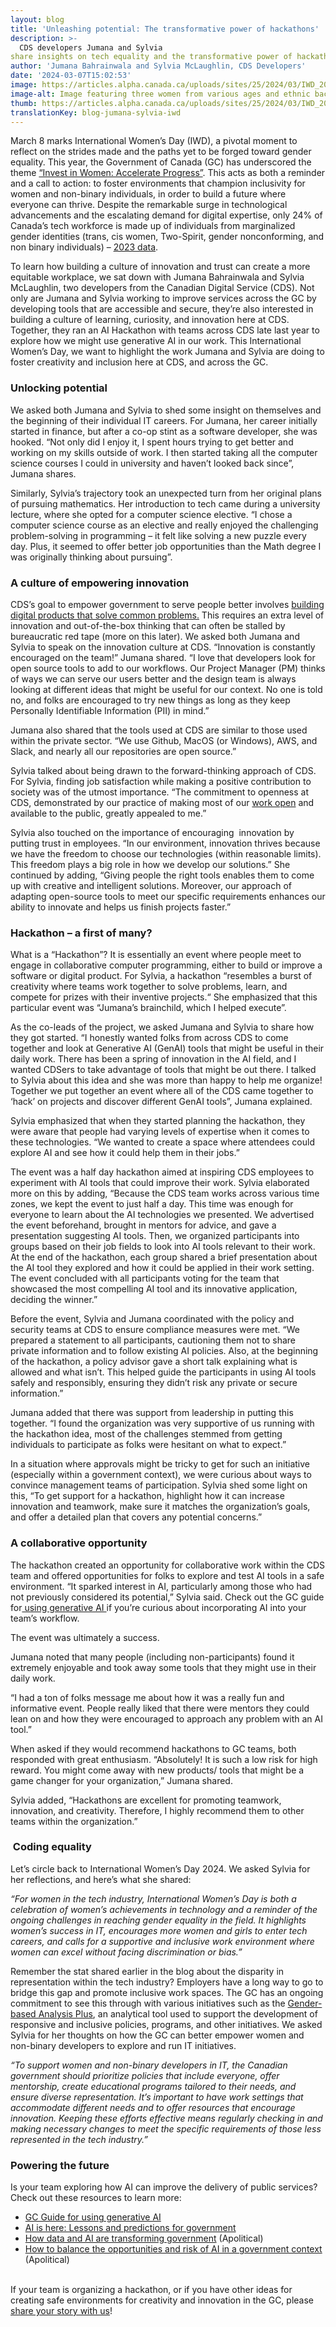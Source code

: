 ```yaml
---
layout: blog
title: 'Unleashing potential: The transformative power of hackathons'
description: >-
  CDS developers Jumana and Sylvia  
share insights on tech equality and the transformative power of hackathons.
author: 'Jumana Bahrainwala and Sylvia McLaughlin, CDS Developers'
date: '2024-03-07T15:02:53'
image: https://articles.alpha.canada.ca/uploads/sites/25/2024/03/IWD_2024_LinkdIn_EN.jpg
image-alt: Image featuring three women from various ages and ethnic backgrounds on a lavender coloured, cloud like background. The Canada wordmark is in the bottom left corner.
thumb: https://articles.alpha.canada.ca/uploads/sites/25/2024/03/IWD_2024_LinkdIn_EN.jpg
translationKey: blog-jumana-sylvia-iwd
---
```


<p>March 8 marks International Women’s Day (IWD), a pivotal moment to reflect on the strides made and the paths yet to be forged toward gender equality. This year, the Government of Canada (GC) has underscored the theme <a href="https://women-gender-equality.canada.ca/en/commemorations-celebrations/international-womens-day/2024-theme.html" target="_blank" rel="noreferrer noopener">&#8220;Invest in Women: Accelerate Progress&#8221;</a>. This acts as both a reminder and a call to action: to foster environments that champion inclusivity for women and non-binary individuals, in order to build a future where everyone can thrive. Despite the remarkable surge in technological advancements and the escalating demand for digital expertise, only 24% of Canada’s tech workforce is made up of individuals from marginalized gender identities (trans, cis women, Two-Spirit, gender nonconforming, and non binary individuals) &#8211; <a href="https://ictc-ctic.ca/reports/gender-equity-in-canadas-tech-ecosystem" target="_blank" rel="noreferrer noopener">2023 data</a>.</p>



<p>To learn how building a culture of innovation and trust can create a more equitable workplace, we sat down with Jumana Bahrainwala and Sylvia McLaughlin, two developers from the Canadian Digital Service (CDS). Not only are Jumana and Sylvia working to improve services across the GC by developing tools that are accessible and secure, they’re also interested in building a culture of learning, curiosity, and innovation here at CDS. Together, they ran an AI Hackathon with teams across CDS late last year to explore how we might use generative AI in our work. This International Women’s Day, we want to highlight the work Jumana and Sylvia are doing to foster creativity and inclusion here at CDS, and across the GC.&nbsp;</p>



<h3 class="wp-block-heading" id="h-unlocking-potential"><strong>Unlocking potential</strong></h3>



<p>We asked both Jumana and Sylvia to shed some insight on themselves and the beginning of their individual IT careers. For Jumana, her career initially started in finance, but after a co-op stint as a software developer, she was hooked. “Not only did I enjoy it, I spent hours trying to get better and working on my skills outside of work. I then started taking all the computer science courses I could in university and haven’t looked back since”, Jumana shares.</p>



<p>Similarly, Sylvia&#8217;s trajectory took an unexpected turn from her original plans of pursuing mathematics. Her introduction to tech came during a university lecture, where she opted for a computer science elective. “I chose a computer science course as an elective and really enjoyed the challenging problem-solving in programming &#8211; it felt like solving a new puzzle every day. Plus, it seemed to offer better job opportunities than the Math degree I was originally thinking about pursuing”.</p>



<h3 class="wp-block-heading" id="h-a-culture-of-empowering-innovation"><strong>A culture of empowering innovation</strong></h3>



<p>CDS’s goal to empower government to serve people better involves <a href="https://digital.canada.ca/" target="_blank" rel="noreferrer noopener">building digital products that solve common problems.</a> This requires an extra level of innovation and out-of-the-box thinking that can often be stalled by bureaucratic red tape (more on this later). We asked both Jumana and Sylvia to speak on the innovation culture at CDS. “Innovation is constantly encouraged on the team!” Jumana shared. “I love that developers look for open source tools to add to our workflows. Our Project Manager (PM) thinks of ways we can serve our users better and the design team is always looking at different ideas that might be useful for our context. No one is told no, and folks are encouraged to try new things as long as they keep Personally Identifiable Information (PII) in mind.” </p>



<p>Jumana also shared that the tools used at CDS are similar to those used within the private sector. “We use Github, MacOS (or Windows), AWS, and Slack, and nearly all our repositories are open source.”</p>



<p>Sylvia talked about being drawn to the forward-thinking approach of CDS. For Sylvia, finding job satisfaction while making a positive contribution to society was of the utmost importance. “The commitment to openness at CDS, demonstrated by our practice of making most of our <a href="https://github.com/cds-snc" target="_blank" rel="noreferrer noopener">work open</a> and available to the public, greatly appealed to me.”</p>



<p>Sylvia also touched on the importance of encouraging&nbsp; innovation by putting trust in employees. “In our environment, innovation thrives because we have the freedom to choose our technologies (within reasonable limits). This freedom plays a big role in how we develop our solutions.” She continued by adding, “Giving people the right tools enables them to come up with creative and intelligent solutions. Moreover, our approach of adapting open-source tools to meet our specific requirements enhances our ability to innovate and helps us finish projects faster.”</p>



<h3 class="wp-block-heading"><strong>Hackathon &#8211; a first of many?</strong></h3>



<p>What is a “Hackathon”? It is essentially an event where people meet to engage in collaborative computer programming, either to build or improve a software or digital product. For Sylvia, a hackathon “resembles a burst of creativity where teams work together to solve problems, learn, and compete for prizes with their inventive projects.“ She emphasized that this particular event was “Jumana&#8217;s brainchild, which I helped execute”. </p>



<p>As the co-leads of the project, we asked Jumana and Sylvia to share how they got started. “I honestly wanted folks from across CDS to come together and look at Generative AI (GenAI) tools that might be useful in their daily work. There has been a spring of innovation in the AI field, and I wanted CDSers to take advantage of tools that might be out there. I talked to Sylvia about this idea and she was more than happy to help me organize! Together we put together an event where all of the CDS came together to ‘hack’ on projects and discover different GenAI tools”, Jumana explained.</p>



<p>Sylvia emphasized that when they started planning the hackathon, they were aware that people had varying levels of expertise when it comes to these technologies. “We wanted to create a space where attendees could explore AI and see how it could help them in their jobs.”</p>



<p>The event was a half day hackathon aimed at inspiring CDS employees to experiment with AI tools that could improve their work. Sylvia elaborated more on this by adding, “Because the CDS team works across various time zones, we kept the event to just half a day. This time was enough for everyone to learn about the AI technologies we presented. We advertised the event beforehand, brought in mentors for advice, and gave a presentation suggesting AI tools. Then, we organized participants into groups based on their job fields to look into AI tools relevant to their work. At the end of the hackathon, each group shared a brief presentation about the AI tool they explored and how it could be applied in their work setting. The event concluded with all participants voting for the team that showcased the most compelling AI tool and its innovative application, deciding the winner.”</p>



<p>Before the event, Sylvia and Jumana coordinated with the policy and security teams at CDS to ensure compliance measures were met. “We prepared a statement to all participants, cautioning them not to share private information and to follow existing AI policies. Also, at the beginning of the hackathon, a policy advisor gave a short talk explaining what is allowed and what isn&#8217;t. This helped guide the participants in using AI tools safely and responsibly, ensuring they didn&#8217;t risk any private or secure information.”</p>



<p>Jumana added that there was support from leadership in putting this together. “I found the organization was very supportive of us running with the hackathon idea, most of the challenges stemmed from getting individuals to participate as folks were hesitant on what to expect.”</p>



<p>In a situation where approvals might be tricky to get for such an initiative (especially within a government context), we were curious about ways to convince management teams of participation. Sylvia shed some light on this, “To get support for a hackathon, highlight how it can increase innovation and teamwork, make sure it matches the organization&#8217;s goals, and offer a detailed plan that covers any potential concerns.”</p>



<h3 class="wp-block-heading"><strong>A collaborative opportunity</strong></h3>



<p>The hackathon created an opportunity for collaborative work within the CDS team and offered opportunities for folks to explore and test AI tools in a safe environment. “It sparked interest in AI, particularly among those who had not previously considered its potential,” Sylvia said. Check out the GC guide for<a href="https://www.canada.ca/en/government/system/digital-government/digital-government-innovations/responsible-use-ai/guide-use-generative-ai.html" target="_blank" rel="noreferrer noopener"> using generative AI </a>if you’re curious about incorporating AI into your team&#8217;s workflow.</p>



<p>The event was ultimately a success.&nbsp;</p>



<p>Jumana noted that many people (including non-participants) found it extremely enjoyable and took away some tools that they might use in their daily work.</p>



<p>“I had a ton of folks message me about how it was a really fun and informative event. People really liked that there were mentors they could lean on and how they were encouraged to approach any problem with an AI tool.”</p>



<p>When asked if they would recommend hackathons to GC teams, both responded with great enthusiasm. “Absolutely! It is such a low risk for high reward. You might come away with new products/ tools that might be a game changer for your organization,” Jumana shared.</p>



<p>Sylvia added, “Hackathons are excellent for promoting teamwork, innovation, and creativity. Therefore, I highly recommend them to other teams within the organization.”</p>



<h3 class="wp-block-heading"><strong>&nbsp;Coding equality&nbsp;</strong></h3>



<p>Let&#8217;s circle back to International Women&#8217;s Day 2024. We asked Sylvia for her reflections, and here&#8217;s what she shared:  </p>



<p><em>“For women in the tech industry, International Women&#8217;s Day is both a celebration of women&#8217;s achievements in technology and a reminder of the ongoing challenges in reaching gender equality in the field. It highlights women&#8217;s success in IT, encourages more women and girls to enter tech careers, and calls for a supportive and inclusive work environment where women can excel without facing discrimination or bias.”</em></p>



<p>Remember the stat shared earlier in the blog about the disparity in representation within the tech industry? Employers have a long way to go to bridge this gap and promote inclusive work spaces. The GC has an ongoing commitment to see this through with various initiatives such as the <a href="https://women-gender-equality.canada.ca/en/gender-based-analysis-plus/what-gender-based-analysis-plus.html" target="_blank" rel="noreferrer noopener">Gender-based Analysis Plus</a>, an analytical tool used to support the development of responsive and inclusive policies, programs, and other initiatives. We asked Sylvia for her thoughts on how the GC can better empower women and non-binary developers to explore and run IT initiatives.&nbsp;</p>



<p><em>“To support women and non-binary developers in IT, the Canadian government should prioritize policies that include everyone, offer mentorship, create educational programs tailored to their needs, and ensure diverse representation. It&#8217;s important to have work settings that accommodate different needs and to offer resources that encourage innovation. Keeping these efforts effective means regularly checking in and making necessary changes to meet the specific requirements of those less represented in the tech industry.”</em></p>



<h3 class="wp-block-heading"><strong>Powering the future</strong></h3>



<p>Is your team exploring how AI can improve the delivery of public services? Check out these resources to learn more:</p>



<ul>
<li><a href="https://www.canada.ca/en/government/system/digital-government/digital-government-innovations/responsible-use-ai/guide-use-generative-ai.html" target="_blank" rel="noreferrer noopener">GC Guide for using generative AI</a></li>



<li><a href="https://www.csps-efpc.gc.ca/video/artificial-intelligence-here-series/ai-lessons-predictions-eng.aspx" target="_blank" rel="noreferrer noopener">AI is here: Lessons and predictions for government</a> </li>



<li><a href="https://apolitical.co/solution-articles/en/how-data-and-artificial-intelligence-are-transforming-our-governments" target="_blank" rel="noreferrer noopener">How data and AI are transforming government</a> (Apolitical)</li>



<li><a href="https://apolitical.co/solution-articles/en/how-to-balance-the-opportunities-and-risks-of-generative-ai" target="_blank" rel="noreferrer noopener">How to balance the opportunities and risk of AI in a government context</a> (Apolitical)</li>
</ul>



<p><br>If your team is organizing a hackathon, or if you have other ideas for creating safe environments for creativity and innovation in the GC, please <a href="http://cds-snc@servicecanada.gc.ca" target="_blank" rel="noreferrer noopener">share your story with us</a>!&nbsp;</p>

